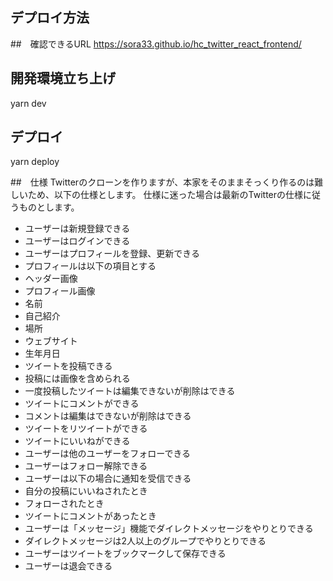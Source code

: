## デプロイ方法
##　確認できるURL
https://sora33.github.io/hc_twitter_react_frontend/


## 開発環境立ち上げ
yarn dev

## デプロイ
yarn deploy

##　仕様
Twitterのクローンを作りますが、本家をそのままそっくり作るのは難しいため、以下の仕様とします。 仕様に迷った場合は最新のTwitterの仕様に従うものとします。

- ユーザーは新規登録できる
- ユーザーはログインできる
- ユーザーはプロフィールを登録、更新できる
- プロフィールは以下の項目とする
- ヘッダー画像
- プロフィール画像
- 名前
- 自己紹介
- 場所
- ウェブサイト
- 生年月日
- ツイートを投稿できる
- 投稿には画像を含められる
- 一度投稿したツイートは編集できないが削除はできる
- ツイートにコメントができる
- コメントは編集はできないが削除はできる
- ツイートをリツイートができる
- ツイートにいいねができる
- ユーザーは他のユーザーをフォローできる
- ユーザーはフォロー解除できる
- ユーザーは以下の場合に通知を受信できる
- 自分の投稿にいいねされたとき
- フォローされたとき
- ツイートにコメントがあったとき
- ユーザーは「メッセージ」機能でダイレクトメッセージをやりとりできる
- ダイレクトメッセージは2人以上のグループでやりとりできる
- ユーザーはツイートをブックマークして保存できる
- ユーザーは退会できる
